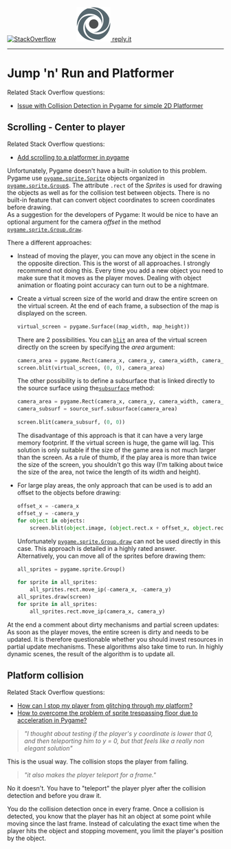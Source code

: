
[![StackOverflow](https://stackexchange.com/users/flair/7322082.png)](https://stackoverflow.com/users/5577765/rabbid76?tab=profile) &nbsp;&nbsp;&nbsp;&nbsp;&nbsp;&nbsp;&nbsp;&nbsp;&nbsp;&nbsp; [![reply.it](../../resource/logo/Repl_it_logo_80.png) reply.it](https://repl.it/repls/folder/PyGame%20Examples)

---

# Jump 'n' Run and Platformer

Related Stack Overflow questions:

- [Issue with Collision Detection in Pygame for simple 2D Platformer](https://stackoverflow.com/questions/66127646/issue-with-collision-detection-in-pygame-for-simple-2d-platformer/66127881#66127881)

## Scrolling - Center to player

Related Stack Overflow questions:

- [Add scrolling to a platformer in pygame](https://stackoverflow.com/questions/14354171/add-scrolling-to-a-platformer-in-pygame)  

Unfortunately, Pygame doesn't have a built-in solution to this problem. Pygame use [`pygame.sprite.Sprite`](https://www.pygame.org/docs/ref/sprite.html#pygame.sprite.Sprite) objects organized in [`pygame.sprite.Group`s](https://www.pygame.org/docs/ref/sprite.html#pygame.sprite.Group). The attribute `.rect` of the _Sprites_ is used for drawing the objects as well as for the collision test between objects. There is no built-in feature that can convert object coordinates to screen coordinates before drawing.  
As a suggestion for the developers of Pygame: It would be nice to have an optional argument for the camera _offset_ in the method [`pygame.sprite.Group.draw`](https://www.pygame.org/docs/ref/sprite.html#pygame.sprite.Group.draw).

There a different approaches:

- Instead of moving the player, you can move any object in the scene in the opposite direction. This is the worst of all approaches. I strongly recommend not doing this.
  Every time you add a new object you need to make sure that it moves as the player moves. Dealing with object animation or floating point accuracy can turn out to be a nightmare.

- Create a virtual screen size of the world and draw the entire screen on the virtual screen. At the end of each frame, a subsection of the map is displayed on the screen.
  
  ```py
  virtual_screen = pygame.Surface((map_width, map_height))
  ```

  There are 2 possibilities. You can [`blit`](https://www.pygame.org/docs/ref/surface.html#pygame.Surface.blit) an area of the virtual screen directly on the screen by specifying the _area_ argument:

  ```py
  camera_area = pygame.Rect(camera_x, camera_y, camera_width, camera_height)
  screen.blit(virtual_screen, (0, 0), camera_area)
  ```

  The other possibility is to define a subsurface that is linked directly to the source surface using the[`subsurface`](https://www.pygame.org/docs/ref/surface.html#pygame.Surface.subsurface) method:

  ```py
  camera_area = pygame.Rect(camera_x, camera_y, camera_width, camera_height)
  camera_subsurf = source_surf.subsurface(camera_area)
  ```

  ```py
  screen.blit(camera_subsurf, (0, 0))
  ```

  The disadvantage of this approach is that it can have a very large memory footprint. If the virtual screen is huge, the game will lag. This solution is only suitable if the size of the game area is not much larger than the screen. As a rule of thumb, if the play area is more than twice the size of the screen, you shouldn't go this way (I'm talking about twice the size of the area, not twice the length of its width and height).

- For large play areas, the only approach that can be used is to add an offset to the objects before drawing:

  ```py
  offset_x = -camera_x
  offset_y = -camera_y
  for object in objects:
      screen.blit(object.image, (object.rect.x + offset_x, object.rect.y + offset_y))
  ```

  Unfortunately [`pygame.sprite.Group.draw`](https://www.pygame.org/docs/ref/sprite.html#pygame.sprite.Group) can not be used directly in this case. This approach is detailed in a highly rated answer.  
  Alternatively, you can move all of the sprites before drawing them:

  ```py
  all_sprites = pygame.sprite.Group()
  ```

  ```py
  for sprite in all_sprites:
      all_sprites.rect.move_ip(-camera_x, -camera_y)
  all_sprites.draw(screen)    
  for sprite in all_sprites:
      all_sprites.rect.move_ip(camera_x, camera_y)
  ```

At the end a comment about dirty mechanisms and partial screen updates: As soon as the player moves, the entire screen is dirty and needs to be updated. It is therefore questionable whether you should invest resources in partial update mechanisms. These algorithms also take time to run. In highly dynamic scenes, the result of the algorithm is to update all.

## Platform collision

Related Stack Overflow questions:

- [How can I stop my player from glitching through my platform?](https://stackoverflow.com/questions/67630796/how-can-i-stop-my-player-from-glitching-through-my-platform/67647476#67647476)  
- [How to overcome the problem of sprite trespassing floor due to acceleration in Pygame?](https://stackoverflow.com/questions/67761738/how-to-overcome-the-problem-of-sprite-trespassing-floor-due-to-acceleration-in-p/67762020#67762020)  

> *"I thought about testing if the player's y coordinate is lower that 0, and then teleporting him to y = 0, but that feels like a really non elegant solution"* 

This is the usual way. The collision stops the player from falling.

> *"it also makes the player teleport for a frame."*

 No it doesn't. You have to "teleport" the player plyer after the collision detection and before you draw it.

You do the collision detection once in every frame. Once a collision is detected, you know that the player has hit an object at some point while moving  since the last frame. Instead of calculating the exact time when the player hits the object and stopping movement, you limit the player's position by the object.


